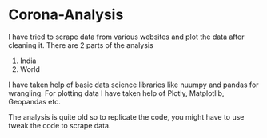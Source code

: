 # Corona-Analysis
I have tried to scrape data from various websites and plot the data after cleaning it.
There are 2 parts of the analysis
1. India
2. World

I have taken help of basic data science libraries like nuumpy and pandas for wrangling. 
For plotting data I have taken help of Plotly, Matplotlib, Geopandas etc.

The analysis is quite old so to replicate the code, you might have to use tweak the code to scrape data. 
